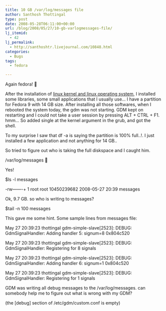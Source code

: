 ```yaml
---
title: 10 GB /var/log/messages file
author: Santhosh Thottingal
type: post
date: 2008-05-28T06:11:00+00:00
url: /blog/2008/05/27/10-gb-varlogmessages-file/
lj_itemid:
  - 42
lj_permalink:
  - http://santhoshtr.livejournal.com/10848.html
categories:
  - Bugs
tags:
  - fedora

---
```

Again fedora! 🙂

After the installation of [linux kernel and linux operating system][1], I installed some libraries, some small applications that I usually use&#8230; I have a partition for Fedora 9 with 14 GB size. After installing all those softwares, when I rebooted the system today, the gdm was not starting. GDM kept on restarting and I could not take a user session by pressing ALT + CTRL + F1. hmm&#8230; So added single at the kernel argument in the grub, and got the shell.

To my surprise I saw that df -a is saying the partition is 100% full..!. I just installed a few application and not anything for 14 GB..

So tried to figure out who is taking the full diskspace and I caught him.

/var/log/messages 🙂

Yes!

$ls -l messages

-rw&#8212;&#8212;-+ 1 root root 10450239682 2008-05-27 20:39 messages

Ok, 9.7 GB. so who is writing to messages?

$tail -n 100 messages

This gave me some hint. Some sample lines from messages file:

May 27 20:39:23 thottingal gdm-simple-slave[2523]: DEBUG: GdmSignalHandler: Adding handler 5: signum=8 0x804c520

May 27 20:39:23 thottingal gdm-simple-slave[2523]: DEBUG: GdmSignalHandler: Registering for 8 signals

May 27 20:39:23 thottingal gdm-simple-slave[2523]: DEBUG: GdmSignalHandler: Adding handler 6: signum=1 0x804c520

May 27 20:39:23 thottingal gdm-simple-slave[2523]: DEBUG: GdmSignalHandler: Registering for 1 signals

GDM was writing all debug messages to the /var/log/messages. can somebody help me to figure out what is wrong with my GDM?

(the [debug] section of /etc/gdm/custom.conf is empty)

 [1]: http://santhoshtr.livejournal.com/10581.html
